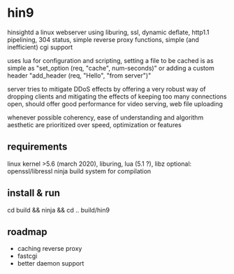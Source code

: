 hin9
====

hinsightd a linux webserver using liburing, ssl, dynamic deflate, http1.1 pipelining, 304 status, simple reverse proxy functions, simple (and inefficient) cgi support

uses lua for configuration and scripting, setting a file to be cached is as simple as "set\_option (req, "cache", num-seconds)" or adding a custom header "add\_header (req, "Hello", "from server")"

server tries to mitigate DDoS effects by offering a very robust way of dropping clients and mitigating the effects of keeping too many connections open, should offer good performance for video serving, web file uploading

whenever possible coherency, ease of understanding and algorithm aesthetic are prioritized over speed, optimization or features


requirements
------------

linux kernel >5.6 (march 2020), liburing, lua (5.1 ?), libz
optional: openssl/libressl
ninja build system for compilation


install & run
-------------

cd build && ninja && cd ..
build/hin9


roadmap
-------

* caching reverse proxy
* fastcgi
* better daemon support

